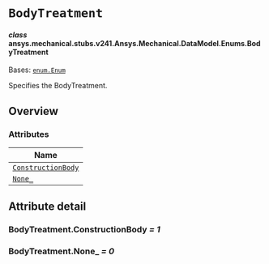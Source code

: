<!-- vale off -->

<a id="bodytreatment"></a>

# `BodyTreatment`

<a id="ansys.mechanical.stubs.v241.Ansys.Mechanical.DataModel.Enums.BodyTreatment"></a>

#### *class* ansys.mechanical.stubs.v241.Ansys.Mechanical.DataModel.Enums.BodyTreatment

Bases: [`enum.Enum`](https://docs.python.org/3/library/enum.html#enum.Enum)

Specifies the BodyTreatment.

<!-- !! processed by numpydoc !! -->

<a id="overview"></a>

## Overview

### Attributes

| Name |
| --------------------------------------------------------- |
| [`ConstructionBody`](#BodyTreatment.ConstructionBody) |
| [`None_`](#BodyTreatment.None_) |

<a id="attribute-detail"></a>

## Attribute detail

<a id="BodyTreatment.ConstructionBody"></a>

### BodyTreatment.ConstructionBody *= 1*

<a id="BodyTreatment.None_"></a>

### BodyTreatment.None_ *= 0*

<!-- vale on -->
